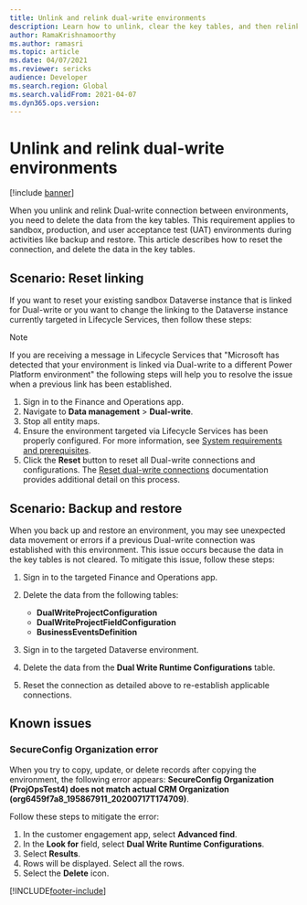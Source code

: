 ```yaml
---
title: Unlink and relink dual-write environments
description: Learn how to unlink, clear the key tables, and then relink dual-write environments, including various scenarios and known issues.
author: RamaKrishnamoorthy
ms.author: ramasri
ms.topic: article
ms.date: 04/07/2021
ms.reviewer: sericks
audience: Developer
ms.search.region: Global
ms.search.validFrom: 2021-04-07
ms.dyn365.ops.version: 
---
```


# Unlink and relink dual-write environments

[!include [banner](../../includes/banner.md)]

When you unlink and relink Dual-write connection between environments, you need to delete the data from the key tables. This requirement applies to sandbox, production, and user acceptance test (UAT) environments during activities like backup and restore. This article describes how to reset the connection, and delete the data in the key tables.

## Scenario: Reset linking

If you want to reset your existing sandbox Dataverse instance that is linked for Dual-write or you want to change the linking to the Dataverse instance currently targeted in Lifecycle Services, then follow these steps:

> [!NOTE]
> If you are receiving a message in Lifecycle Services that "Microsoft has detected that your environment is linked via Dual-write to a different Power Platform environment" the following steps will help you to resolve the issue when a previous link has been established.

1. Sign in to the Finance and Operations app.
2. Navigate to **Data management** > **Dual-write**.
3. Stop all entity maps.
4. Ensure the environment targeted via Lifecycle Services has been properly configured. For more information, see [System requirements and prerequisites](requirements-and-prerequisites.md).
5. Click the **Reset** button to reset all Dual-write connections and configurations. The [Reset dual-write connections](reset.md) documentation provides additional detail on this process.

## Scenario: Backup and restore

When you back up and restore an environment, you may see unexpected data movement or errors if a previous Dual-write connection was established with this environment. This issue occurs because the data in the key tables is not cleared. To mitigate this issue, follow these steps:

1. Sign in to the targeted Finance and Operations app.
2. Delete the data from the following tables:

    - **DualWriteProjectConfiguration**
    - **DualWriteProjectFieldConfiguration**
    - **BusinessEventsDefinition**

3. Sign in to the targeted Dataverse environment.
4. Delete the data from the **Dual Write Runtime Configurations** table.
5. Reset the connection as detailed above to re-establish applicable connections.

## Known issues

### SecureConfig Organization error

When you try to copy, update, or delete records after copying the environment, the following error appears: **SecureConfig Organization (ProjOpsTest4) does not match actual CRM Organization (org6459f7a8_195867911_20200717T174709)**.

Follow these steps to mitigate the error:

1. In the customer engagement app, select **Advanced find**.
2. In the **Look for** field, select **Dual Write Runtime Configurations**.
3. Select **Results**.
4. Rows will be displayed. Select all the rows.
5. Select the **Delete** icon.

[!INCLUDE[footer-include](../../../../includes/footer-banner.md)]
